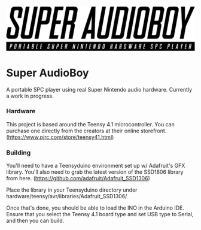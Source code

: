 ![Logo](https://github.com/Y2K-x/super-audioboy/raw/master/design/sabLogo.png)

# Super AudioBoy

A portable SPC player using real Super Nintendo audio hardware. Currently a work in progress.

### Hardware

This project is based around the Teensy 4.1 microcontroller. You can purchase one directly from the creators at their online storefront. (https://www.pjrc.com/store/teensy41.html)

### Building

You'll need to have a Teensyduino environment set up w/ Adafruit's GFX library. You'll also need to grab the latest version of the SSD1806 library from here. (https://github.com/adafruit/Adafruit_SSD1306)

Place the library in your Teensyduino directory under hardware/teensy/avr/libraries/Adafruit_SSD1306/

Once that's done, you should be able to load the INO in the Arduino IDE. Ensure that you select the Teensy 4.1 board type and set USB type to Serial, and then you can build.
